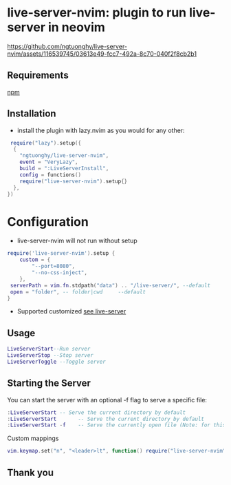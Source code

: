# live-server-nvim: plugin to run live-server in neovim

https://github.com/ngtuonghy/live-server-nvim/assets/116539745/03613e49-fcc7-492a-8c70-040f2f8cb2b1

## Requirements

[npm](https://www.npmjs.com/)

## Installation

- install the plugin with lazy.nvim as you would for any other:

```lua
 require("lazy").setup({
  {
    "ngtuonghy/live-server-nvim",
    event = "VeryLazy",
    build = ":LiveServerInstall",
    config = functions()
    require("live-server-nvim").setup{}
  },
})
```

# Configuration

- live-server-nvim will not run without setup

```lua
require('live-server-nvim').setup {
    custom = {
        "--port=8080",
        "--no-css-inject",
    },
 serverPath = vim.fn.stdpath("data") .. "/live-server/", --default
 open = "folder", -- folder|cwd     --default
}

```

- Supported customized
  [see live-server](https://github.com/tapio/live-server#usage-from-command-line)

## Usage

```lua
LiveServerStart--Run server
LiveServerStop --Stop server
LiveServerToggle --Toggle server
```

## Starting the Server

You can start the server with an optional -f flag to serve a specific file:

```lua
:LiveServerStart -- Serve the current directory by default
:LiveServerStart       -- Serve the current directory by default
:LiveServerStart -f    -- Serve the currently open file (Note: for this to work, `open` mode in setup must be set to "folder")

```

Custom mappings

```lua
vim.keymap.set("n", "<leader>lt", function() require("live-server-nvim").toggle() end)
```

## Thank you

